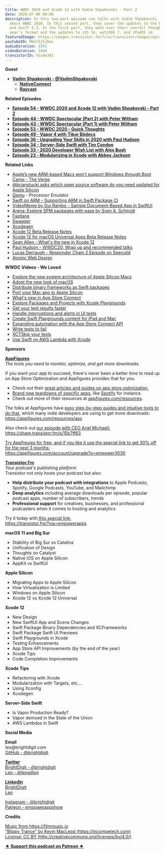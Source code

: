 ```yaml
---
title: WWDC 2020 and Xcode 12 with Vadim Shpakovski - Part 2
date: 2020-07-06 00:00
description: In this two-part episode Leo talks with Vadim Shpakovski, author of NativeConnect,
  about WWDC 2020. In this second part, they cover the updates to the Mac, Xcode 12,
  and Swift 5.3. In the first part, they went over their overall thoughts on this
  year's format and the updates to iOS 14, watchOS 7, and iPadOS 14.
featuredImage: https://images.transistor.fm/file/transistor/images/episode/287810/full_1593573437-artwork.jpg
youtubeID: MEwl5jhjDws
audioDuration: 3341
videoDuration: 3344
transistorID: 51c9a342
---
```

<p><b>Guest</b></p><ul><li>
<a href="https://twitter.com/VadimShpakovski"><strong>Vadim Shpakovski - @VadimShpakovski</strong></a><ul>
<li>
<a href="https://nativeconnect.app/"><strong>NativeConnect</strong></a> </li>
<li><a href="https://raycast.com/"><strong>Raycast</strong></a></li>
</ul>
</li></ul><p><b>Related Episodes</b></p><ul>
<li><a href="https://share.transistor.fm/s/2c23d28a"><strong>Episode 54 - WWDC 2020 and Xcode 12 with Vadim Shpakovski - Part 2</strong></a></li>
<li><a href="https://share.transistor.fm/s/7fc06c2f"><strong>Episode 44 - WWDC Spectacular (Part 2) with Peter Witham</strong></a></li>
<li><a href="https://share.transistor.fm/s/187a54b5"><strong>Episode 43 - WWDC Spectacular (Part 1) with Peter Witham</strong></a></li>
<li><a href="https://share.transistor.fm/s/8f940315"><strong>Episode 53 - WWDC 2020 - Quick Thoughts</strong></a></li>
<li><a href="https://share.transistor.fm/s/17f05dbf"><strong>Episode 49 - Vapor 4 with Tibor Bödecs</strong></a></li>
<li><a href="https://share.transistor.fm/s/eba8ef64"><strong>Episode 36 - Upgrading Your Skills in 2020 with Paul Hudson</strong></a></li>
<li>
<a href="https://share.transistor.fm/s/bf0516f2"><strong>Episode 34 - Server-Side Swift with Tim Condon</strong></a><a href="https://share.transistor.fm/s/71500d55"><strong><br>Episode 33 - 2020 Developer Wish List with Alex Bush</strong></a>
</li>
<li><a href="https://share.transistor.fm/s/c8f9aa41"><strong>Episode 23 - Modularizing in Xcode with Abbey Jackson</strong></a></li>
</ul><p><b>Related Links</b></p><ul>
<li><a href="https://www.theverge.com/2020/6/24/21302213/apple-silicon-mac-arm-windows-support-boot-camp">Apple’s new ARM-based Macs won’t support Windows through Boot Camp - The Verge</a></li>
<li><a href="https://twitter.com/brianstucki/status/1278684826422276098?s=20">@brianstucki asks which open source software do you need updated for Apple Silicon</a></li>
<li>
<a href="https://www.qemu.org">Qemu</a> - Processor Emulator</li>
<li><a href="https://learningswift.brightdigit.com/swift-on-arm-supporting-arm-in-swift-package-ci/">Swift on ARM – Supporting ARM in Swift Package CI</a></li>
<li><a href="https://github.com/insidegui/VideoMeme">VideoMeme by Gui Rambo - Sample Document-Based App in SwiftUI</a></li>
<li><a href="https://finestructure.co/blog/2020/3/3/arena-explore-spm-packages-with-ease">Arena: Explore SPM packages with ease by Sven A. Schmidt</a></li>
<li><a href="https://fastlane.tools">Fastlane</a></li>
<li><a href="https://swagger.io">Swagger</a></li>
<li><a href="https://github.com/yonaskolb/XcodeGen">Xcodegen</a></li>
<li><a href="https://developer.apple.com/documentation/xcode-release-notes/xcode-12-beta-release-notes">Xcode 12 Beta Release Notes</a></li>
<li><a href="https://developer.apple.com/documentation/xcode-release-notes/xcode-12-for-macos-universal-apps-beta-release-notes/">Xcode 12 for macOS Universal Apps Beta Release Notes</a></li>
<li><a href="https://youtu.be/MMoJiZZWoCA">Sean Allen - What's the new in Xcode 12</a></li>
<li><a href="https://www.hackingwithswift.com/articles/222/wwdc20-wrap-up-and-recommended-talks">Paul Hudson - WWDC20: Wrap up and recommended talks</a></li>
<li><a href="https://www.youtube.com/watch?v=j5TA4C_VNc0&amp;t">Lucas Derraugh - Responder Chain 2 Episode on Speculid</a></li>
<li><a href="https://bradfrost.com/blog/post/atomic-web-design/">Atomic Web Design</a></li>
</ul><p><strong>WWDC Videos - We Loved</strong></p><ul>
<li><a href="https://developer.apple.com/videos/play/wwdc2020/10686/">Explore the new system architecture of Apple Silicon Macs</a></li>
<li><a href="https://developer.apple.com/videos/play/wwdc2020/10104/">Adopt the new look of macOS</a></li>
<li><a href="https://developer.apple.com/videos/play/wwdc2020/10147/">Distribute binary frameworks as Swift packages</a></li>
<li><a href="https://developer.apple.com/videos/play/wwdc2020/10214/">Port your Mac app to Apple Silicon</a></li>
<li><a href="https://developer.apple.com/videos/play/wwdc2020/10651/">What's new in App Store Connect</a></li>
<li><a href="https://developer.apple.com/videos/play/wwdc2020/10096/">Explore Packages and Projects with Xcode Playgrounds</a></li>
<li><a href="https://developer.apple.com/videos/play/wwdc2020/10221/">Get your test results faster</a></li>
<li><a href="https://developer.apple.com/videos/play/wwdc2020/10220/">Handle interruptions and alerts in UI tests</a></li>
<li><a href="https://developer.apple.com/videos/play/wwdc2020/10654/">Create Swift Playgrounds content for iPad and Mac</a></li>
<li><a href="https://developer.apple.com/videos/play/wwdc2020/10004/">Expanding automation with the App Store Connect API</a></li>
<li><a href="https://developer.apple.com/videos/play/wwdc2020/10091/">Write tests to fail</a></li>
<li><a href="https://developer.apple.com/videos/play/wwdc2020/10164/">XCTSkip your tests</a></li>
<li><a href="https://developer.apple.com/videos/play/wwdc2020/10644/">Use Swift on AWS Lambda with Xcode</a></li>
</ul><p><b>Sponsors</b></p><p><a href="https://appfigures.com/account/upgrade?p=empower3030"><strong>AppFigures</strong></a><strong><br></strong><em>The tools you need to monitor, optimize, and get more downloads.</em><strong></strong></p><p>If you want your app to succeed, there's never been a better time to read up on App Store Optimization and Appfigures provides that for you. </p><ul>
<li>Check out their <a href="https://appfigures.com/resources">great articles and guides on app store optimization </a>
</li>
<li>
<a href="https://appfigures.com/resources/tagged/aso-teardown">Brand new teardowns of specific apps</a>, like <a href="https://appfigures.com/resources/aso/optimization-teardown-spotify">Spotify</a> for instance. </li>
<li>Check out more of their resources at <a href="http://appfigures.com/resources">appfigures.com/resources</a>.</li>
</ul><p>The folks at Appfigures have <a href="https://appfigures.com/resources/aso">easy step-by-step guides and intuitive tools to do that</a>, which many indie developers are using to get more downloads:<br><a href="https://appfigures.com/resources/aso">https://appfigures.com/resources/aso</a></p><p>Also check out <a href="https://share.transistor.fm/s/15b7ff63">our episode with CEO Ariel Michaeli:<br>https://share.transistor.fm/s/15b7ff63</a></p><p><a href="https://appfigures.com/account/upgrade?p=empower3030">Try Appfigures for free, and if you like it use the special link to get 30% off for the next 3 months:</a><a href="https://www.linode.com/?r=97e09acbd5d304d87dadef749491d245e71c74e7"><br></a><a href="https://appfigures.com/account/upgrade?p=empower3030">https://appfigures.com/account/upgrade?p=empower3030</a></p><p><a href="https://transistor.fm/?via=empowerapps"><strong>Transistor.Fm</strong></a><br><em>Your podcast's publishing platform<br></em>Transistor not only hosts your podcast but also:</p><ul>
<li>
<strong>Help distribute your podcast with integrations</strong> to Apple Podcasts, Spotify, Google Podcasts, YouTube, and Mailchimp</li>
<li>
<strong>Deep analytics</strong> including average downloads per episode, popular podcast apps, number of subscribers, trends</li>
<li>
<strong>Professional support</strong> for creatives, businesses, and professional podcasters when it comes to hosting and analytics</li>
</ul><p>Try it today with<a href="https://transistor.fm/?via=empowerapps"> this special link:</a><br><a href="https://transistor.fm/?via=empowerapps">https://transistor.fm/?via=empowerapps</a></p><p><b>macOS 11 and Big Sur</b></p><ul>
<li>Stability of Big Sur vs Catalina</li>
<li>Unification of Design </li>
<li>Thoughts on Catalyst</li>
<li>Native iOS on Apple Silicon</li>
<li>AppKit vs SwiftUI </li>
</ul><p><b>Apple Silicon</b></p><ul>
<li>Migrating Apps to Apple Silicon</li>
<li>How Virtualization is Limited</li>
<li>Windows on Apple Silicon </li>
<li>Xcode 12 vs Xcode 12 Universal</li>
</ul><p><b>Xcode 12</b></p><ul>
<li>New Design</li>
<li>New SwiftUI App and Scene Changes</li>
<li>Swift Package Binary Dependencies and XCFrameworks</li>
<li>Swift Package Swift UI Previews</li>
<li>Swift Playgrounds in Xcode</li>
<li>Testing Enhancements</li>
<li>App Store API Improvements (by the end of the year)</li>
<li>Xcode Tips</li>
<li>Code Completion Improvements</li>
</ul><p><b>Xcode Tips</b></p><ul>
<li>Refactoring with Xcode</li>
<li>Modularization with Targets, etc....</li>
<li>Using Xconfig</li>
<li>Xcodegen</li>
</ul><p><b>Server-Side Swift</b></p><ul>
<li>Is Vapor Production Ready?</li>
<li>Vapor demoed in the State of the Union</li>
<li>AWS Lambdas in Swift</li>
</ul><p><b>Social Media</b></p><p><strong>Email</strong><br>leo@brightdigit.com<br><a href="https://github.com/brightdigit">GitHub - @brightdigit</a></p><p><a href="https://twitter.com/brightdigit"><strong>Twitter </strong><br>BrightDigit - @brightdigit</a><br><a href="https://twitter.com/leogdion">Leo - @leogdion</a></p><p><a href="https://www.linkedin.com/company/bright-digit"><strong>LinkedIn</strong><br>BrightDigit</a><br><a href="https://www.linkedin.com/in/leogdion/">Leo</a></p><p><a href="https://www.instagram.com/brightdigit/">Instagram - @brightdigit</a><br><a href="https://www.patreon.com/empowerappsshow">Patreon - empowerappshow</a></p><p><b>Credits</b></p><p><a href="https://filmmusic.io/">Music from https://filmmusic.io</a><br><a href="https://incompetech.com/">"Blippy Trance" by Kevin MacLeod (https://incompetech.com)</a><br><a href="http://creativecommons.org/licenses/by/4.0/">License: CC BY (http://creativecommons.org/licenses/by/4.0/)</a></p><p><strong><a href="https://www.patreon.com/empowerappsshow" rel="payment" title="★ Support this podcast on Patreon ★">★ Support this podcast on Patreon ★</a></strong></p>
      